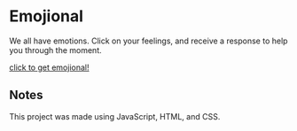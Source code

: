 # Emojional

We all have emotions. Click on your feelings, and receive a response to help you through the moment.

[click to get emojional!]()

## Notes

This project was made using JavaScript, HTML, and CSS.


<!-- # Refactoring to do list -->
<!-- * make the event listener dynamic -->
  <!-- * based on the class / id of the clicked emoji, send a response from that emoji's corresponding array of phrases -->